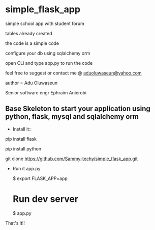 # simple_flask_app

simple school app with student forum

tables already created

the code is a simple code 

configure your db using sqlalchemy orm

open CLi and type app.py to run the code

feel free to suggest or contact me @ aduoluwaseun@yahoo.com

author = Adu Oluwaseun

Senior software engr Ephraim Anierobi

Base Skeleton to start your application using python, flask, mysql and sqlalchemy orm
--------------------------------------------------------------

- Install it::

pip install flask

pip install python

git clone https://github.com/Sammy-techy/simple_flask_app.git

- Run it app.py

    $ export FLASK_APP=app
    
    # Run dev server
    
    $ app.py


That's it!!
